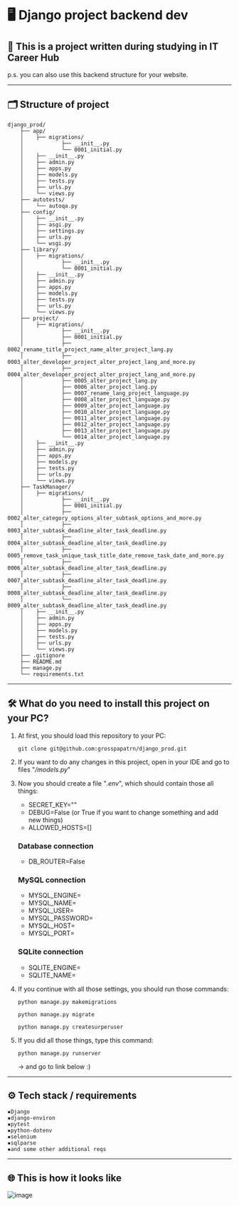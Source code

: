 # 🖥 Django project backend dev


## 🏫 **This is a project written during studying in IT Career Hub**
p.s. you can also use this backend structure for your website.

---

## 🗂 Structure of project

```
django_prod/
    ├── app/
    │    ├── migrations/
    │            ├── __init__.py
    │            └── 0001_initial.py
    │    ├── __init__.py
    │    ├── admin.py
    │    ├── apps.py
    │    ├── models.py
    │    ├── tests.py
    │    ├── urls.py
    │    └── views.py
    ├── autotests/
    │    └── autoqa.py
    ├── config/
    │    ├── __init__.py
    │    ├── asgi.py
    │    ├── settings.py
    │    ├── urls.py
    │    └── wsgi.py
    ├── library/
    │    ├── migrations/
    │            ├── __init__.py
    │            └── 0001_initial.py
    │    ├── __init__.py
    │    ├── admin.py
    │    ├── apps.py
    │    ├── models.py
    │    ├── tests.py
    │    ├── urls.py
    │    └── views.py
    ├── project/
    │    ├── migrations/
    │            ├── __init__.py
    │            ├── 0001_initial.py
    │            ├── 0002_rename_title_project_name_alter_project_lang.py
    │            ├── 0003_alter_developer_project_alter_project_lang_and_more.py
    │            ├── 0004_alter_developer_project_alter_project_lang_and_more.py
    │            ├── 0005_alter_project_lang.py
    │            ├── 0006_alter_project_lang.py
    │            ├── 0007_rename_lang_project_language.py
    │            ├── 0008_alter_project_language.py
    │            ├── 0009_alter_project_language.py
    │            ├── 0010_alter_project_language.py
    │            ├── 0011_alter_project_language.py
    │            ├── 0012_alter_project_language.py
    │            ├── 0013_alter_project_language.py
    │            └── 0014_alter_project_language.py
    │    ├── __init__.py
    │    ├── admin.py
    │    ├── apps.py
    │    ├── models.py
    │    ├── tests.py
    │    ├── urls.py
    │    └── views.py
    ├── TaskManager/
    │    ├── migrations/
    │            ├── __init__.py
    │            ├── 0001_initial.py
    │            ├── 0002_alter_category_options_alter_subtask_options_and_more.py
    │            ├── 0003_alter_subtask_deadline_alter_task_deadline.py
    │            ├── 0004_alter_subtask_deadline_alter_task_deadline.py
    │            ├── 0005_remove_task_unique_task_title_date_remove_task_date_and_more.py
    │            ├── 0006_alter_subtask_deadline_alter_task_deadline.py
    │            ├── 0007_alter_subtask_deadline_alter_task_deadline.py
    │            ├── 0008_alter_subtask_deadline_alter_task_deadline.py
    │            └── 0009_alter_subtask_deadline_alter_task_deadline.py
    │    ├── __init__.py
    │    ├── admin.py
    │    ├── apps.py
    │    ├── models.py
    │    ├── tests.py
    │    ├── urls.py
    │    └── views.py
    ├── .gitignore
    ├── README.md
    ├── manage.py
    └── requirements.txt
```

---

## 🛠 **What do you need to install this project on your PC?**
1. At first, you should load this repository to your PC:
    ```shell
    git clone git@github.com:grosspapatrn/django_prod.git
    ```
2. If you want to do any changes in this project, open in your IDE and go to files "_/models.py_"
3. Now you should create a file "_.env_", which should contain those all things:
   - SECRET_KEY=""
   - DEBUG=False (or True if you want to change something and add new things)
   - ALLOWED_HOSTS=[]

   ### Database connection
   - DB_ROUTER=False

   ### MySQL connection
   - MYSQL_ENGINE=
   - MYSQL_NAME=
   - MYSQL_USER=
   - MYSQL_PASSWORD=
   - MYSQL_HOST=
   - MYSQL_PORT=

   ### SQLite connection
   - SQLITE_ENGINE=
   - SQLITE_NAME=
   
4. If you continue with all those settings, you should run those commands:
    ```shell
    python manage.py makemigrations
    ```
    ```shell
    python manage.py migrate
    ```
    ```shell
    python manage.py createsurperuser
    ```
5. If you did all those things, type this command:
    ```shell
    python manage.py runserver
    ```
    → and go to link below :) 

---

## ⚙️ Tech stack / requirements
```
▪️Django
▪️django-environ
▪️pytest
▪️python-dotenv
▪️selenium
▪️sqlparse
▪️and some other additional reqs
```

---

## 🌐 This is how it looks like

![image](https://github.com/user-attachments/assets/021978c5-9c44-45d4-9589-eb30b26c02b2)
